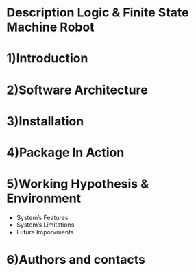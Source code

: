 # Description Logic & Finite State Machine Robot

# 1)Introduction
# 2)Software Architecture 
# 3)Installation
# 4)Package In Action
# 5)Working Hypothesis & Environment
* System’s Features
* System’s Limitations
* Future Imporvments
# 6)Authors and contacts
